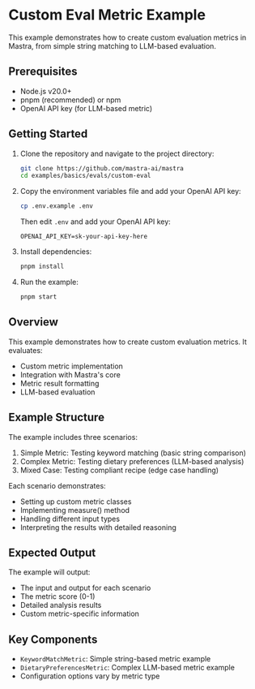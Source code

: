 # Custom Eval Metric Example

This example demonstrates how to create custom evaluation metrics in Mastra, from simple string matching to LLM-based evaluation.

## Prerequisites

- Node.js v20.0+
- pnpm (recommended) or npm
- OpenAI API key (for LLM-based metric)

## Getting Started

1. Clone the repository and navigate to the project directory:

   ```bash
   git clone https://github.com/mastra-ai/mastra
   cd examples/basics/evals/custom-eval
   ```

2. Copy the environment variables file and add your OpenAI API key:

   ```bash
   cp .env.example .env
   ```

   Then edit `.env` and add your OpenAI API key:

   ```env
   OPENAI_API_KEY=sk-your-api-key-here
   ```

3. Install dependencies:

   ```bash
   pnpm install
   ```

4. Run the example:

   ```bash
   pnpm start
   ```

## Overview

This example demonstrates how to create custom evaluation metrics. It evaluates:

- Custom metric implementation
- Integration with Mastra's core
- Metric result formatting
- LLM-based evaluation

## Example Structure

The example includes three scenarios:

1. Simple Metric: Testing keyword matching (basic string comparison)
2. Complex Metric: Testing dietary preferences (LLM-based analysis)
3. Mixed Case: Testing compliant recipe (edge case handling)

Each scenario demonstrates:

- Setting up custom metric classes
- Implementing measure() method
- Handling different input types
- Interpreting the results with detailed reasoning

## Expected Output

The example will output:

- The input and output for each scenario
- The metric score (0-1)
- Detailed analysis results
- Custom metric-specific information

## Key Components

- `KeywordMatchMetric`: Simple string-based metric example
- `DietaryPreferencesMetric`: Complex LLM-based metric example
- Configuration options vary by metric type
